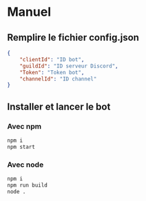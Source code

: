 # Manuel

## Remplire le fichier config.json

```json
{
    "clientId": "ID bot",
    "guildId": "ID serveur Discord",
    "Token": "Token bot",
    "channelId": "ID channel"
}
```

## Installer et lancer le bot

### Avec npm

```bash
npm i
npm start
```

### Avec node

```bash
npm i
npm run build
node .
```